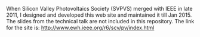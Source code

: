 When Silicon Valley Photovoltaics Society (SVPVS) merged with IEEE in late 2011, 
I designed and developed this web site and maintained it till Jan 2015. The 
slides from the technical talk are not included in this repository. The link 
for the site is: http://www.ewh.ieee.org/r6/scv/pv/index.html
